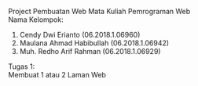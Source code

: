 Project Pembuatan Web Mata Kuliah Pemrograman Web\
Nama Kelompok:
1. Cendy Dwi Erianto (06.2018.1.06960)
2. Maulana Ahmad Habibullah (06.2018.1.06942)
3. Muh. Redho Arif Rahman (06.2018.1.06929)

Tugas 1:\
Membuat 1 atau 2 Laman Web
